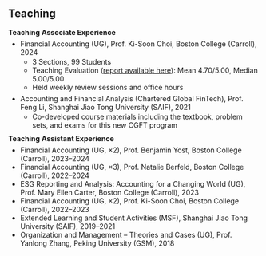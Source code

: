 <h2 id="teaching" style="margin-top: 30px;">Teaching</h2>

<h4 style="margin: 10px 0 6px;">Teaching Associate Experience</h4>
<ul style="margin: 0 0 10px 16px; padding-left: 8px;">
  <li>
    <span class="autocolor">Financial Accounting (UG), Prof. Ki-Soon Choi, Boston College (Carroll), 2024</span>
    <ul style="margin: 2px 0 6px 16px; padding-left: 8px;">
      <li>3 Sections, 99 Students</li>
      <li>Teaching Evaluation 
        (<a href="https://www.dropbox.com/home/Teaching/Fin%20Acct%202024%20Fall/Evaluation_2024Fall" target="_blank" rel="noopener noreferrer">report available here</a>): 
        Mean 4.70/5.00, Median 5.00/5.00
      </li>
      <li>Held weekly review sessions and office hours</li>
    </ul>
  </li>

  <li>
    <span class="autocolor">Accounting and Financial Analysis (Chartered Global FinTech), Prof. Feng Li, Shanghai Jiao Tong University (SAIF), 2021</span>
    <ul style="margin: 2px 0 6px 16px; padding-left: 8px;">
      <li>Co-developed course materials including the textbook, problem sets, and exams for this new CGFT program</li>
    </ul>
  </li>
</ul>

<h4 style="margin: 10px 0 6px;">Teaching Assistant Experience</h4>
<ul style="margin: 0 0 10px 16px; padding-left: 8px;">
  <li><span class="autocolor">Financial Accounting (UG, ×2), Prof. Benjamin Yost, Boston College (Carroll), 2023–2024</span></li>
  <li><span class="autocolor">Financial Accounting (UG, ×3), Prof. Natalie Berfeld, Boston College (Carroll), 2022–2024</span></li>
  <li><span class="autocolor">ESG Reporting and Analysis: Accounting for a Changing World (UG), Prof. Mary Ellen Carter, Boston College (Carroll), 2023</span></li>
  <li><span class="autocolor">Financial Accounting (UG, ×2), Prof. Ki-Soon Choi, Boston College (Carroll), 2022–2023</span></li>
  <li><span class="autocolor">Extended Learning and Student Activities (MSF), Shanghai Jiao Tong University (SAIF), 2019–2021</span></li>
  <li><span class="autocolor">Organization and Management – Theories and Cases (UG), Prof. Yanlong Zhang, Peking University (GSM), 2018</span></li>
</ul>
